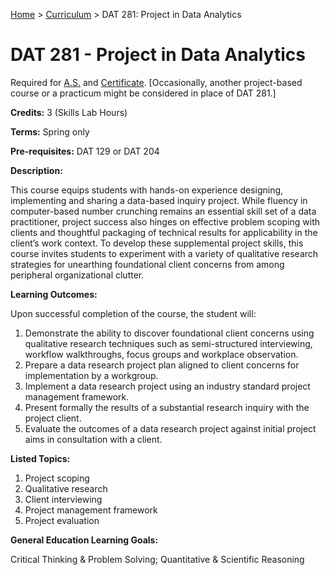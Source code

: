 [Home](../) > [Curriculum](index.html) > DAT 281: Project in Data Analytics

# DAT 281 - Project in Data Analytics

Required for [A.S.](as_curriculum.md) and [Certificate](cert_curriculum.md). [Occasionally, another project-based course or a practicum might be considered in place of DAT 281.]

**Credits:** 3 (Skills Lab Hours)

**Terms:** Spring only

**Pre-requisites:** DAT 129 or DAT 204

**Description:**

This course equips students with hands-on experience designing, implementing and sharing a data-based inquiry project. While fluency in computer-based number crunching remains an essential skill set of a data practitioner, project success also hinges on effective problem scoping with clients and thoughtful packaging of technical results for applicability in the client’s work context. To develop these supplemental project skills, this course invites students to experiment with a variety of qualitative research strategies for unearthing foundational client concerns from among peripheral organizational clutter.


**Learning Outcomes:**

Upon successful completion of the course, the student will:
1. Demonstrate the ability to discover foundational client concerns using qualitative research techniques such as semi-structured interviewing, workflow walkthroughs, focus groups and workplace observation.
2. Prepare a data research project plan aligned to client concerns for implementation by a workgroup.
3. Implement a data research project using an industry standard project management framework.
4. Present formally the results of a substantial research inquiry with the project client.
5. Evaluate the outcomes of a data research project against initial project aims in consultation with a client.
      

**Listed Topics:**

1. Project scoping
2. Qualitative research
3. Client interviewing
4. Project management framework
5. Project evaluation


**General Education Learning Goals:**

Critical Thinking & Problem Solving; Quantitative & Scientific Reasoning